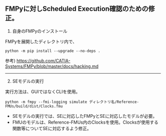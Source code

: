 ## FMPyに対しScheduled Execution確認のための修正。

1. 自身のFMPyのインストール

FMPyを展開したディレクトリ内で、

```
python -m pip install --upgrade --no-deps .
```

参考)
https://github.com/CATIA-Systems/FMPy/blob/master/docs/hacking.md

***

2. SEモデルの実行

実行方法は、GUIではなくCLIを使用。
```
python -m fmpy --fmi-logging simulate ディレクトリ名/Reference-FMUs/build/dist/Clocks.fmu
```

- SEモデルの実行では、SEに対応したFMPyとSEに対応したモデルが必要。
- FMUのモデルは、Reference-FMUs内のClocksを使用。Clocksが使用する関数等についてSEに対応するよう修正。
